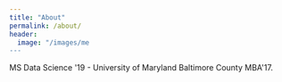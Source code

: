 ```yaml
---
title: "About"
permalink: /about/
header:
  image: "/images/me
---
```


 MS Data Science '19 - University of Maryland Baltimore County
 MBA'17.
